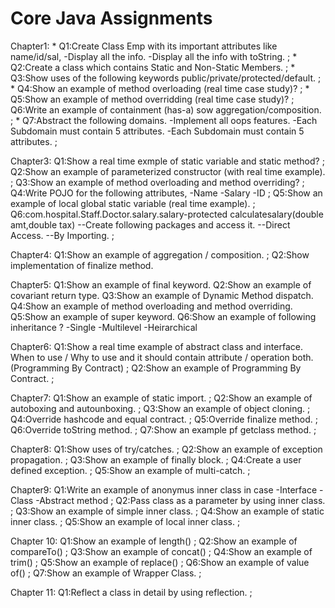 # Core Java Assignments
Chapter1: * Q1:Create Class Emp with its important attributes like name/id/sal, -Display all the info. -Display all the info with toString. ; 
          * Q2:Create a class which contains Static and Non-Static Members. ; 
          * Q3:Show uses of the following keywords public/private/protected/default. ; 
          * Q4:Show an example of method overloading (real time case study)? ; 
          * Q5:Show an example of method overridding (real time case study)? ; Q6:Write an example of containment (has-a) sow aggregation/composition. ; 
          * Q7:Abstract the following domains. -Implement all oops features. -Each Subdomain must contain 5 attributes. -Each Subdomain must contain 5 attributes. ;

Chapter3: Q1:Show a real time exmple of static variable and static method? ; 
          Q2:Show an example of parameterized constructor (with real time example). ; 
          Q3:Show an example of method overloading and method overriding? ; 
          Q4:Write POJO for the following attributes, -Name -Salary -ID ; 
          Q5:Show an example of local global static variable (real time example). ; 
          Q6:com.hospital.Staff.Doctor.salary.salary-protected calculatesalary(double amt,double tax) --Create following packages and access it. --Direct Access. --By Importing. ;

Chapter4: Q1:Show an example of aggregation / composition. ; 
          Q2:Show implementation of finalize method.

Chapter5: Q1:Show an example of final keyword. 
          Q2:Show an example of covariant return type.
          Q3:Show an example of Dynamic Method dispatch.
          Q4:Show an example of method overloading and method overriding.
          Q5:Show an example of super keyword. 
          Q6:Show an example of following inheritance ? -Single -Multilevel -Heirarchical

Chapter6: Q1:Show a real time example of abstract class and interface. When to use / Why to use and it should contain attribute / operation both. (Programming By Contract) ; 
          Q2:Show an example of Programming By Contract. ;

Chapter7: Q1:Show an example of static import. ; 
          Q2:Show an example of autoboxing and autounboxing. ; 
          Q3:Show an example of object cloning. ; 
          Q4:Override hashcode and equal contract. ; 
          Q5:Override finalize method. ; 
          Q6:Override toString method. ; 
          Q7:Show an example pf getclass method. ;

Chapter8: Q1:Show uses of try/catches. ; 
          Q2:Show an example of exception propagation. ; 
          Q3:Show an example of finally block. ; 
          Q4:Create a user defined exception. ;
          Q5:Show an example of multi-catch. ;

Chapter9: Q1:Write an example of anonymus inner class in case -Interface -Class -Abstract method ; 
          Q2:Pass class as a parameter by using inner class. ; 
          Q3:Show an example of simple inner class. ; 
          Q4:Show an example of static inner class. ;
          Q5:Show an example of local inner class. ;

Chapter 10: Q1:Show an example of length() ; 
            Q2:Show an example of compareTo() ; 
            Q3:Show an example of concat() ; 
            Q4:Show an example of trim() ; 
            Q5:Show an example of replace() ; 
            Q6:Show an example of value of() ; 
            Q7:Show an example of Wrapper Class. ;

Chapter 11: Q1:Reflect a class in detail by using reflection. ;
